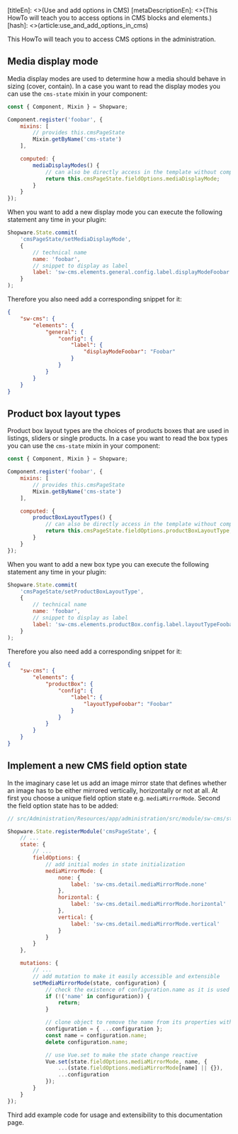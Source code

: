 [titleEn]: <>(Use and add options in CMS)
[metaDescriptionEn]: <>(This HowTo will teach you to access options in CMS blocks and elements.)
[hash]: <>(article:use_and_add_options_in_cms)

This HowTo will teach you to access CMS options in the administration.

## Media display mode

Media display modes are used to determine how a media should behave in sizing (cover, contain).
In a case you want to read the display modes you can use the `cms-state` mixin in your component:

```js
const { Component, Mixin } = Shopware;

Component.register('foobar', {
    mixins: [
        // provides this.cmsPageState
        Mixin.getByName('cms-state')
    ],

    computed: {
        mediaDisplayModes() {
            // can also be directly access in the template without computed getter
            return this.cmsPageState.fieldOptions.mediaDisplayMode;
        }
    }
});
```

When you want to add a new display mode you can execute the following statement any time in your plugin:

```js
Shopware.State.commit(
    'cmsPageState/setMediaDisplayMode',
    {
        // technical name
        name: 'foobar',
        // snippet to display as label
        label: 'sw-cms.elements.general.config.label.displayModeFoobar'
    }
);
```

Therefore you also need add a corresponding snippet for it:

```json
{
    "sw-cms": {
        "elements": {
            "general": {
                "config": {
                    "label": {
                        "displayModeFoobar": "Foobar"
                    }
                }
            }
        }
    }
}
```

## Product box layout types

Product box layout types are the choices of products boxes that are used in listings, sliders or single products.
In a case you want to read the box types you can use the `cms-state` mixin in your component:

```js
const { Component, Mixin } = Shopware;

Component.register('foobar', {
    mixins: [
        // provides this.cmsPageState
        Mixin.getByName('cms-state')
    ],

    computed: {
        productBoxLayoutTypes() {
            // can also be directly access in the template without computed getter
            return this.cmsPageState.fieldOptions.productBoxLayoutType;
        }
    }
});
```

When you want to add a new box type you can execute the following statement any time in your plugin:

```js
Shopware.State.commit(
    'cmsPageState/setProductBoxLayoutType',
    {
        // technical name
        name: 'foobar',
        // snippet to display as label
        label: 'sw-cms.elements.productBox.config.label.layoutTypeFoobar'
    }
);
```

Therefore you also need add a corresponding snippet for it:

```json
{
    "sw-cms": {
        "elements": {
            "productBox": {
                "config": {
                    "label": {
                        "layoutTypeFoobar": "Foobar"
                    }
                }
            }
        }
    }
}
```

## Implement a new CMS field option state

In the imaginary case let us add an image mirror state that defines whether an image has to be either mirrored vertically, horizontally or not at all.
At first you choose a unique field option state e.g. `mediaMirrorMode`.
Second the field option state has to be added:

```js
// src/Administration/Resources/app/administration/src/module/sw-cms/state/cms-page.state.js

Shopware.State.registerModule('cmsPageState', {
    // ...
    state: {
        // ...
        fieldOptions: {
            // add initial modes in state initialization
            mediaMirrorMode: {
                none: {
                    label: 'sw-cms.detail.mediaMirrorMode.none'
                },
                horizontal: {
                    label: 'sw-cms.detail.mediaMirrorMode.horizontal'
                },
                vertical: {
                    label: 'sw-cms.detail.mediaMirrorMode.vertical'
                }
            }
        }
    },

    mutations: {
        // ...
        // add mutation to make it easily accessible and extensible
        setMediaMirrorMode(state, configuration) {
            // check the existence of configuration.name as it is used as key for the modes
            if (!('name' in configuration)) {
                return;
            }

            // clone object to remove the name from its properties without altering the input value
            configuration = { ...configuration };
            const name = configuration.name;
            delete configuration.name;

            // use Vue.set to make the state change reactive
            Vue.set(state.fieldOptions.mediaMirrorMode, name, {
                ...(state.fieldOptions.mediaMirrorMode[name] || {}),
                ...configuration
            });
        }
    }
});
``` 

Third add example code for usage and extensibility to this documentation page.
